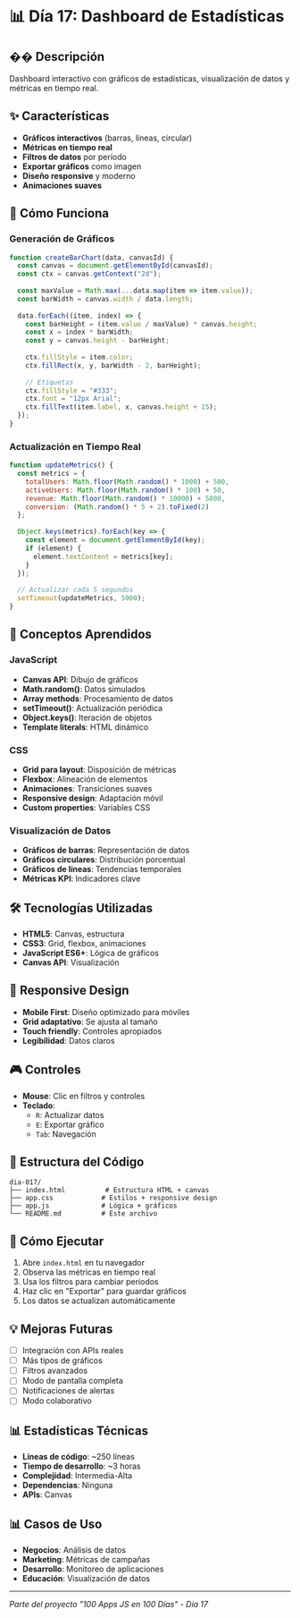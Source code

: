 # 📊 Día 17: Dashboard de Estadísticas

## �� Descripción
Dashboard interactivo con gráficos de estadísticas, visualización de datos y métricas en tiempo real.

## ✨ Características
- **Gráficos interactivos** (barras, líneas, circular)
- **Métricas en tiempo real**
- **Filtros de datos** por período
- **Exportar gráficos** como imagen
- **Diseño responsive** y moderno
- **Animaciones suaves**

## 🚀 Cómo Funciona

### Generación de Gráficos
```javascript
function createBarChart(data, canvasId) {
  const canvas = document.getElementById(canvasId);
  const ctx = canvas.getContext("2d");
  
  const maxValue = Math.max(...data.map(item => item.value));
  const barWidth = canvas.width / data.length;
  
  data.forEach((item, index) => {
    const barHeight = (item.value / maxValue) * canvas.height;
    const x = index * barWidth;
    const y = canvas.height - barHeight;
    
    ctx.fillStyle = item.color;
    ctx.fillRect(x, y, barWidth - 2, barHeight);
    
    // Etiquetas
    ctx.fillStyle = "#333";
    ctx.font = "12px Arial";
    ctx.fillText(item.label, x, canvas.height + 15);
  });
}
```

### Actualización en Tiempo Real
```javascript
function updateMetrics() {
  const metrics = {
    totalUsers: Math.floor(Math.random() * 1000) + 500,
    activeUsers: Math.floor(Math.random() * 100) + 50,
    revenue: Math.floor(Math.random() * 10000) + 5000,
    conversion: (Math.random() * 5 + 2).toFixed(2)
  };
  
  Object.keys(metrics).forEach(key => {
    const element = document.getElementById(key);
    if (element) {
      element.textContent = metrics[key];
    }
  });
  
  // Actualizar cada 5 segundos
  setTimeout(updateMetrics, 5000);
}
```

## 🎯 Conceptos Aprendidos

### JavaScript
- **Canvas API**: Dibujo de gráficos
- **Math.random()**: Datos simulados
- **Array methods**: Procesamiento de datos
- **setTimeout()**: Actualización periódica
- **Object.keys()**: Iteración de objetos
- **Template literals**: HTML dinámico

### CSS
- **Grid para layout**: Disposición de métricas
- **Flexbox**: Alineación de elementos
- **Animaciones**: Transiciones suaves
- **Responsive design**: Adaptación móvil
- **Custom properties**: Variables CSS

### Visualización de Datos
- **Gráficos de barras**: Representación de datos
- **Gráficos circulares**: Distribución porcentual
- **Gráficos de líneas**: Tendencias temporales
- **Métricas KPI**: Indicadores clave

## 🛠️ Tecnologías Utilizadas
- **HTML5**: Canvas, estructura
- **CSS3**: Grid, flexbox, animaciones
- **JavaScript ES6+**: Lógica de gráficos
- **Canvas API**: Visualización

## 📱 Responsive Design
- **Mobile First**: Diseño optimizado para móviles
- **Grid adaptativo**: Se ajusta al tamaño
- **Touch friendly**: Controles apropiados
- **Legibilidad**: Datos claros

## 🎮 Controles
- **Mouse**: Clic en filtros y controles
- **Teclado**: 
  - `R`: Actualizar datos
  - `E`: Exportar gráfico
  - `Tab`: Navegación

## 🔧 Estructura del Código
```
dia-017/
├── index.html          # Estructura HTML + canvas
├── app.css            # Estilos + responsive design
├── app.js             # Lógica + gráficos
└── README.md          # Este archivo
```

## 🚀 Cómo Ejecutar
1. Abre `index.html` en tu navegador
2. Observa las métricas en tiempo real
3. Usa los filtros para cambiar períodos
4. Haz clic en "Exportar" para guardar gráficos
5. Los datos se actualizan automáticamente

## 💡 Mejoras Futuras
- [ ] Integración con APIs reales
- [ ] Más tipos de gráficos
- [ ] Filtros avanzados
- [ ] Modo de pantalla completa
- [ ] Notificaciones de alertas
- [ ] Modo colaborativo

## 📊 Estadísticas Técnicas
- **Líneas de código**: ~250 líneas
- **Tiempo de desarrollo**: ~3 horas
- **Complejidad**: Intermedia-Alta
- **Dependencias**: Ninguna
- **APIs**: Canvas

## 📊 Casos de Uso
- **Negocios**: Análisis de datos
- **Marketing**: Métricas de campañas
- **Desarrollo**: Monitoreo de aplicaciones
- **Educación**: Visualización de datos

---
*Parte del proyecto "100 Apps JS en 100 Días" - Día 17*
